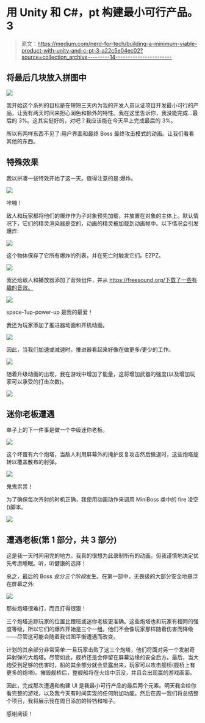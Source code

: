 # 用 Unity 和 C#，pt 构建最小可行产品。3

> 原文：<https://medium.com/nerd-for-tech/building-a-minimum-viable-product-with-unity-and-c-pt-3-a22c5e04ec02?source=collection_archive---------14----------------------->

## 将最后几块放入拼图中

![](img/07ac6aa396e9286ffc58ca2c86fcd9b0.png)

我开始这个系列的目标是在短短三天内为我的开发人员认证项目开发最小可行的产品，让我有两天时间来担心润色和额外的特性。我在这里告诉你，我没能完成…最后的 3%。这其实挺好的，对吧？我应该能在今天早上完成最后的 3%。

所以有两样东西不见了:用户界面和最终 Boss 最终攻击模式的动画。让我们看看其他的东西。

## 特殊效果

我以拼凑一些特效开始了这一天。值得注意的是:爆炸。

![](img/6bec96166c52135f3594e5276080e612.png)

咔嘣！

敌人和玩家都将他们的爆炸作为子对象预先加载，并放置在对象的主体上。默认情况下，它们的精灵渲染器是空的，动画的精灵被加载到动画帧中。以下情况会引发爆炸:

![](img/377ff6f79911627a336c579a9596d392.png)

这个物体保存了它所有爆炸的列表，并在死亡时触发它们。EZPZ。

![](img/3d49a6cce7b687d0f35b9d124c42a03d.png)

我还给敌人和播放器添加了音频组件，并从 https://freesound.org/下载了一些有趣的音效。

![](img/c416f8665e950a6d1c993a2aef80728b.png)

space-1up-power-up 是我的最爱！

我还为玩家添加了推进器动画和开机动画。

![](img/939601fb45881e11b4af0b39189f756d.png)

因此，当我们加速或减速时，推进器看起来好像在做更多/更少的工作。

![](img/7a6cc670e1380d2d65e60f598a62b48f.png)

随着升级动画的出现，我在游戏中增加了能量，这将增加武器的强度(以及增加玩家可以承受的打击次数)。

![](img/a1b45ea39618d08ca04500c238434ac8.png)

## 迷你老板遭遇

单子上的下一件事是做一个中级迷你老板。

![](img/493fbff49f2f0b3f2c17c8565e9849ed.png)

这个坏蛋有六个炮塔，当敌人利用屏幕外的掩护反复攻击然后撤退时，这些炮塔旋转以覆盖散布的射弹。

![](img/4112957880bbb2eb6dab256977c390ee.png)

鬼鬼祟祟！

为了确保每次齐射的时机正确，我使用动画动作来调用 MiniBoss 类中的 fire 凌空()脚本。

![](img/e176d9c48c4c29d6ae520151de09c9f9.png)

## 遭遇老板(第 1 部分，共 3 部分)

这是我一天时间用完的地方。我真的很想为此录制所有的动画，但我谨慎地决定优先考虑睡眠。听，听健康的选择！

总之，最后的 Boss *会分三个阶段*发生。在第一部中，无畏级的大部分安全地悬浮在屏幕之外:

![](img/da923dba153bac7a85bd59eb3f7b90a9.png)

那些炮塔很难打，而且打得很狠！

三个炮塔追踪玩家的位置比跟班或迷你老板更准确。这些炮塔也和玩家有相同的强度等级，所以它们的爆炸开始是三个一组。他们不会像玩家那样随着伤害而降级——尽管这可能会随着我试图平衡遭遇而改变。

计划的其余部分非常简单:一旦玩家击败了这三个炮塔，他们将面对另一个发射奇异射弹的大炮塔。尽管如此，舰桥还是会停留在屏幕边缘的安全后方。最后，当大炮受到足够的伤害时，船的其余部分就会显露出来，玩家可以攻击舰桥(舰桥上有更多的炮塔)。摧毁舰桥后，整艘船将在火焰中沉没，并且会出现赢的游戏画面。

因此，完成那次遭遇和构建 UI 是我最小可行产品的最后两个元素。明天我会给你看完整的游戏，以及我今天有时间实现的任何附加功能。然后在周一我们将总结整个项目，我将展示我在周日添加的铃铛和哨子。

感谢阅读！